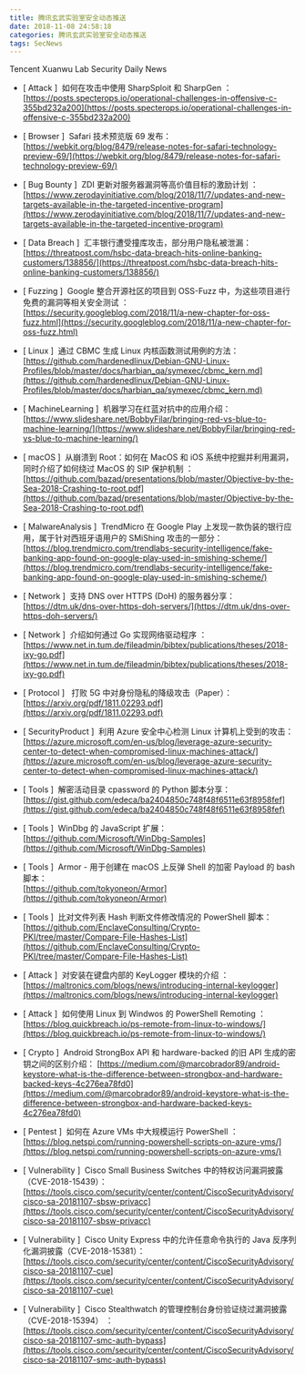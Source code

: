 ```yaml
---
title: 腾讯玄武实验室安全动态推送
date: 2018-11-08 24:58:18
categories: 腾讯玄武实验室安全动态推送
tags: SecNews
---
```


Tencent Xuanwu Lab Security Daily News  
* [ Attack ]  如何在攻击中使用 SharpSploit 和 SharpGen ：   
[https://posts.specterops.io/operational-challenges-in-offensive-c-355bd232a200](https://posts.specterops.io/operational-challenges-in-offensive-c-355bd232a200)  

* [ Browser ]  Safari 技术预览版 69 发布：   
[https://webkit.org/blog/8479/release-notes-for-safari-technology-preview-69/](https://webkit.org/blog/8479/release-notes-for-safari-technology-preview-69/)  

* [ Bug Bounty ]  ZDI 更新对服务器漏洞等高价值目标的激励计划 ：   
[https://www.zerodayinitiative.com/blog/2018/11/7/updates-and-new-targets-available-in-the-targeted-incentive-program](https://www.zerodayinitiative.com/blog/2018/11/7/updates-and-new-targets-available-in-the-targeted-incentive-program)  

* [ Data Breach ]  汇丰银行遭受撞库攻击，部分用户隐私被泄漏：   
[https://threatpost.com/hsbc-data-breach-hits-online-banking-customers/138856/](https://threatpost.com/hsbc-data-breach-hits-online-banking-customers/138856/)  

* [ Fuzzing ]  Google 整合开源社区的项目到 OSS-Fuzz 中，为这些项目进行免费的漏洞等相关安全测试 ：   
[https://security.googleblog.com/2018/11/a-new-chapter-for-oss-fuzz.html](https://security.googleblog.com/2018/11/a-new-chapter-for-oss-fuzz.html)  

* [ Linux ]  通过 CBMC 生成 Linux 内核函数测试用例的方法：   
[https://github.com/hardenedlinux/Debian-GNU-Linux-Profiles/blob/master/docs/harbian_qa/symexec/cbmc_kern.md](https://github.com/hardenedlinux/Debian-GNU-Linux-Profiles/blob/master/docs/harbian_qa/symexec/cbmc_kern.md)  

* [ MachineLearning ]  机器学习在红蓝对抗中的应用介绍：   
[https://www.slideshare.net/BobbyFilar/bringing-red-vs-blue-to-machine-learning/](https://www.slideshare.net/BobbyFilar/bringing-red-vs-blue-to-machine-learning/)  

* [ macOS ]  从崩溃到 Root：如何在 MacOS 和 iOS 系统中挖掘并利用漏洞，同时介绍了如何绕过 MacOS 的 SIP 保护机制 ：   
[https://github.com/bazad/presentations/blob/master/Objective-by-the-Sea-2018-Crashing-to-root.pdf](https://github.com/bazad/presentations/blob/master/Objective-by-the-Sea-2018-Crashing-to-root.pdf)  

* [ MalwareAnalysis ]  TrendMicro 在 Google Play 上发现一款伪装的银行应用，属于针对西班牙语用户的 SMiShing 攻击的一部分：   
[https://blog.trendmicro.com/trendlabs-security-intelligence/fake-banking-app-found-on-google-play-used-in-smishing-scheme/](https://blog.trendmicro.com/trendlabs-security-intelligence/fake-banking-app-found-on-google-play-used-in-smishing-scheme/)  

* [ Network ]  支持 DNS over HTTPS (DoH) 的服务器分享：   
[https://dtm.uk/dns-over-https-doh-servers/](https://dtm.uk/dns-over-https-doh-servers/)  

* [ Network ]  介绍如何通过 Go 实现网络驱动程序 ：   
[https://www.net.in.tum.de/fileadmin/bibtex/publications/theses/2018-ixy-go.pdf](https://www.net.in.tum.de/fileadmin/bibtex/publications/theses/2018-ixy-go.pdf)  

* [ Protocol ]   打败 5G 中对身份隐私的降级攻击（Paper）：   
[https://arxiv.org/pdf/1811.02293.pdf](https://arxiv.org/pdf/1811.02293.pdf)  

* [ SecurityProduct ]  利用 Azure 安全中心检测 Linux 计算机上受到的攻击：   
[https://azure.microsoft.com/en-us/blog/leverage-azure-security-center-to-detect-when-compromised-linux-machines-attack/](https://azure.microsoft.com/en-us/blog/leverage-azure-security-center-to-detect-when-compromised-linux-machines-attack/)  

* [ Tools ]  解密活动目录 cpassword 的 Python 脚本分享：   
[https://gist.github.com/edeca/ba2404850c748f48f6511e63f8958fef](https://gist.github.com/edeca/ba2404850c748f48f6511e63f8958fef)  

* [ Tools ]  WinDbg 的 JavaScript 扩展：   
[https://github.com/Microsoft/WinDbg-Samples](https://github.com/Microsoft/WinDbg-Samples)  

* [ Tools ]  Armor - 用于创建在 macOS 上反弹 Shell 的加密 Payload 的 bash 脚本：   
[https://github.com/tokyoneon/Armor](https://github.com/tokyoneon/Armor)  

* [ Tools ]  比对文件列表 Hash 判断文件修改情况的 PowerShell 脚本：   
[https://github.com/EnclaveConsulting/Crypto-PKI/tree/master/Compare-File-Hashes-List](https://github.com/EnclaveConsulting/Crypto-PKI/tree/master/Compare-File-Hashes-List)  

* [ Attack ]  对安装在键盘内部的 KeyLogger 模块的介绍 ： 
[https://maltronics.com/blogs/news/introducing-internal-keylogger](https://maltronics.com/blogs/news/introducing-internal-keylogger)  

* [ Attack ]  如何使用 Linux 到 Windwos 的 PowerShell Remoting ： 
[https://blog.quickbreach.io/ps-remote-from-linux-to-windows/](https://blog.quickbreach.io/ps-remote-from-linux-to-windows/)  

* [ Crypto ]  Android StrongBox API 和  hardware-backed 的旧 API 生成的密钥之间的区别介绍： 
[https://medium.com/@marcobrador89/android-keystore-what-is-the-difference-between-strongbox-and-hardware-backed-keys-4c276ea78fd0](https://medium.com/@marcobrador89/android-keystore-what-is-the-difference-between-strongbox-and-hardware-backed-keys-4c276ea78fd0)  

* [ Pentest ]  如何在 Azure VMs 中大规模运行 PowerShell ： 
[https://blog.netspi.com/running-powershell-scripts-on-azure-vms/](https://blog.netspi.com/running-powershell-scripts-on-azure-vms/)  

* [ Vulnerability ]  Cisco Small Business Switches 中的特权访问漏洞披露（CVE-2018-15439）： 
[https://tools.cisco.com/security/center/content/CiscoSecurityAdvisory/cisco-sa-20181107-sbsw-privacc](https://tools.cisco.com/security/center/content/CiscoSecurityAdvisory/cisco-sa-20181107-sbsw-privacc)  

* [ Vulnerability ]  Cisco Unity Express 中的允许任意命令执行的 Java 反序列化漏洞披露（CVE-2018-15381）： 
[https://tools.cisco.com/security/center/content/CiscoSecurityAdvisory/cisco-sa-20181107-cue](https://tools.cisco.com/security/center/content/CiscoSecurityAdvisory/cisco-sa-20181107-cue)  

* [ Vulnerability ]  Cisco Stealthwatch 的管理控制台身份验证绕过漏洞披露（CVE-2018-15394） ： 
[https://tools.cisco.com/security/center/content/CiscoSecurityAdvisory/cisco-sa-20181107-smc-auth-bypass](https://tools.cisco.com/security/center/content/CiscoSecurityAdvisory/cisco-sa-20181107-smc-auth-bypass)  

